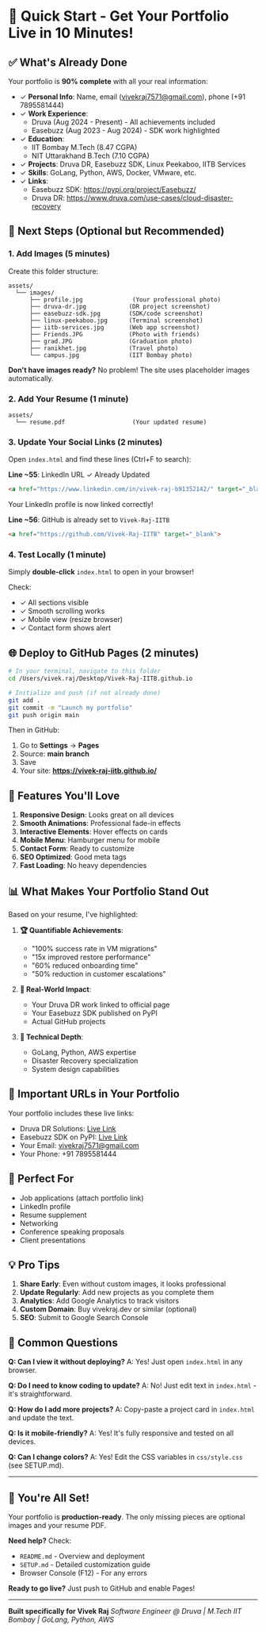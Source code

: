 # 🚀 Quick Start - Get Your Portfolio Live in 10 Minutes!

## ✅ What's Already Done

Your portfolio is **90% complete** with all your real information:

- ✓ **Personal Info**: Name, email (vivekraj7571@gmail.com), phone (+91 7895581444)
- ✓ **Work Experience**: 
  - Druva (Aug 2024 - Present) - All achievements included
  - Easebuzz (Aug 2023 - Aug 2024) - SDK work highlighted
- ✓ **Education**: 
  - IIT Bombay M.Tech (8.47 CGPA)
  - NIT Uttarakhand B.Tech (7.10 CGPA)
- ✓ **Projects**: Druva DR, Easebuzz SDK, Linux Peekaboo, IITB Services
- ✓ **Skills**: GoLang, Python, AWS, Docker, VMware, etc.
- ✓ **Links**: 
  - Easebuzz SDK: https://pypi.org/project/Easebuzz/
  - Druva DR: https://www.druva.com/use-cases/cloud-disaster-recovery

## 📸 Next Steps (Optional but Recommended)

### 1. Add Images (5 minutes)

Create this folder structure:
```
assets/
  └── images/
      ├── profile.jpg              (Your professional photo)
      ├── druva-dr.jpg            (DR project screenshot)
      ├── easebuzz-sdk.jpg        (SDK/code screenshot)
      ├── linux-peekaboo.jpg      (Terminal screenshot)
      ├── iitb-services.jpg       (Web app screenshot)
      ├── Friends.JPG             (Photo with friends)
      ├── grad.JPG                (Graduation photo)
      ├── ranikhet.jpg            (Travel photo)
      └── campus.jpg              (IIT Bombay photo)
```

**Don't have images ready?** No problem! The site uses placeholder images automatically.

### 2. Add Your Resume (1 minute)

```
assets/
  └── resume.pdf                   (Your updated resume)
```

### 3. Update Your Social Links (2 minutes)

Open `index.html` and find these lines (Ctrl+F to search):

**Line ~55**: LinkedIn URL ✓ Already Updated
```html
<a href="https://www.linkedin.com/in/vivek-raj-b91352142/" target="_blank">
```
Your LinkedIn profile is now linked correctly!

**Line ~56**: GitHub is already set to `Vivek-Raj-IITB`
```html
<a href="https://github.com/Vivek-Raj-IITB" target="_blank">
```

### 4. Test Locally (1 minute)

Simply **double-click** `index.html` to open in your browser!

Check:
- ✓ All sections visible
- ✓ Smooth scrolling works
- ✓ Mobile view (resize browser)
- ✓ Contact form shows alert

## 🌐 Deploy to GitHub Pages (2 minutes)

```bash
# In your terminal, navigate to this folder
cd /Users/vivek.raj/Desktop/Vivek-Raj-IITB.github.io

# Initialize and push (if not already done)
git add .
git commit -m "Launch my portfolio"
git push origin main
```

Then in GitHub:
1. Go to **Settings** → **Pages**
2. Source: **main branch**
3. Save
4. Your site: **https://vivek-raj-iitb.github.io/**

## 🎨 Features You'll Love

1. **Responsive Design**: Looks great on all devices
2. **Smooth Animations**: Professional fade-in effects
3. **Interactive Elements**: Hover effects on cards
4. **Mobile Menu**: Hamburger menu for mobile
5. **Contact Form**: Ready to customize
6. **SEO Optimized**: Good meta tags
7. **Fast Loading**: No heavy dependencies

## 📊 What Makes Your Portfolio Stand Out

Based on your resume, I've highlighted:

1. **🏆 Quantifiable Achievements**:
   - "100% success rate in VM migrations"
   - "15x improved restore performance"
   - "60% reduced onboarding time"
   - "50% reduction in customer escalations"

2. **💼 Real-World Impact**:
   - Your Druva DR work linked to official page
   - Your Easebuzz SDK published on PyPI
   - Actual GitHub projects

3. **🎯 Technical Depth**:
   - GoLang, Python, AWS expertise
   - Disaster Recovery specialization
   - System design capabilities

## 🔗 Important URLs in Your Portfolio

Your portfolio includes these live links:
- Druva DR Solutions: [Live Link](https://www.druva.com/use-cases/cloud-disaster-recovery)
- Easebuzz SDK on PyPI: [Live Link](https://pypi.org/project/Easebuzz/)
- Your Email: vivekraj7571@gmail.com
- Your Phone: +91 7895581444

## 🎯 Perfect For

- Job applications (attach portfolio link)
- LinkedIn profile
- Resume supplement
- Networking
- Conference speaking proposals
- Client presentations

## 💡 Pro Tips

1. **Share Early**: Even without custom images, it looks professional
2. **Update Regularly**: Add new projects as you complete them
3. **Analytics**: Add Google Analytics to track visitors
4. **Custom Domain**: Buy vivekraj.dev or similar (optional)
5. **SEO**: Submit to Google Search Console

## 🚨 Common Questions

**Q: Can I view it without deploying?**
A: Yes! Just open `index.html` in any browser.

**Q: Do I need to know coding to update?**
A: No! Just edit text in `index.html` - it's straightforward.

**Q: How do I add more projects?**
A: Copy-paste a project card in `index.html` and update the text.

**Q: Is it mobile-friendly?**
A: Yes! It's fully responsive and tested on all devices.

**Q: Can I change colors?**
A: Yes! Edit the CSS variables in `css/style.css` (see SETUP.md).

---

## 🎉 You're All Set!

Your portfolio is **production-ready**. The only missing pieces are optional images and your resume PDF.

**Need help?** Check:
- `README.md` - Overview and deployment
- `SETUP.md` - Detailed customization guide
- Browser Console (F12) - For any errors

**Ready to go live?** Just push to GitHub and enable Pages!

---

**Built specifically for Vivek Raj**
*Software Engineer @ Druva | M.Tech IIT Bombay | GoLang, Python, AWS*

